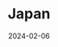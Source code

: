 ---
title: Japan
date: "2024-02-06" # album date, used for sorting (newest first).
description: Miniature Photography from Japan
featured_image: "img/IMG_2839.jpeg" # (No need if use feature.jpg)
weight: 1 #  can be used to adjust sort order.
sort_by: Name # Exif.Date
sort_order: desc
---